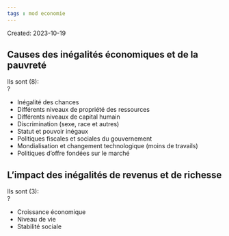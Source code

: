 ```yaml
---
tags : mod economie
---
```

Created: 2023-10-19

## Causes des inégalités économiques et de la pauvreté

Ils sont (8):  
?
- Inégalité des chances
- Différents niveaux de propriété des ressources
- Différents niveaux de capital humain
- Discrimination (sexe, race et autres)
- Statut et pouvoir inégaux
- Politiques fiscales et sociales du gouvernement
- Mondialisation et changement technologique (moins de travails)
- Politiques d’offre fondées sur le marché

## L’impact des inégalités de revenus et de richesse

Ils sont (3):  
?
- Croissance économique
- Niveau de vie
- Stabilité sociale
